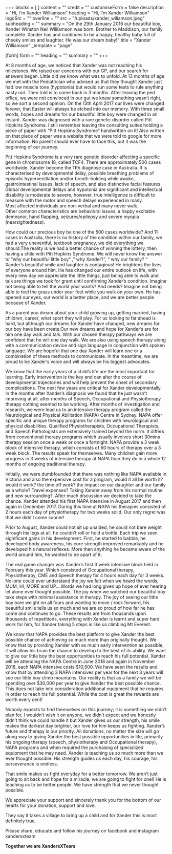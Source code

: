 +++
blocks = [ ]
content = ""
credit = ""
customiseForm = false
description = "Hi, I'm Xander Williamson"
heading = "Hi, I'm Xander Williamson"
logoSrc = ""
overline = ""
src = "/uploads/xander_wiliamson.jpeg"
subheading = ""
summary = "On the 29th January 2016 our beautiful boy, Xander Winston Neil Williamson was born. Brother to Maddison, our family complete. Xander has and continues to be a happy, healthy baby full of cheeky smiles and laughter. He was our dream baby!"
title = "Xander Williamson"
_template = "page"

[form]
form = ""
heading = ""
summary = ""
+++

At 8 months of age, we noticed that Xander was not reaching his milestones. We raised our concerns with our GP, and our search for answers began. Little did we know what was to unfold. At 13 months of age we met with the Pediatrician who advised us that they thought Xander just had low muscle tone (hypotonia) but would run some tests to rule anything nasty out. Then told is to come back in 3 months. After leaving the ped office, we were not convinced in our gut we knew something wasn’t right, so we sort a second opinion. On the 13th April 2017 our lives were changed forever, that Easter will always be etched into our memory. With three small words, hopes and dreams for our beautiful little boy were changed in an instant. Xander was diagnosed with a rare genetic disorder called Pitt Hopkins Syndrome. I still remember leaving the consulting suites holding a piece of paper with “Pitt Hopkins Syndrome” handwritten on it! Also written on that piece of paper was a website that we were told to google for more information. No parent should ever have to face this, but it was the beginning of our journey.

Pitt Hopkins Syndrome is a very rare genetic disorder affecting a specific gene in chromosome 18, called TCF4. There are approximately 500 cases worldwide. Xander become the 11th diagnose case in Australia. It is characterised by developmental delay, possible breathing problems of episodic hyperventilation and/or breath-holding while awake, gastrointestinal issues, lack of speech, and also distinctive facial features. Global developmental delays and hypotonia are significant and intellectual disability is moderate to severe, however, true intelligence is difficult to measure with the motor and speech delays experienced in many.  
Most affected individuals are non-verbal and many never walk.  
Other common characteristics are behavioral issues, a happy excitable demeanor, hand flapping, seizures/epilepsy and severe myopia (nearsightedness).  
  
How could our precious boy be one of the 500 cases worldwide? And 11 cases in Australia, there is no history of the condition within our family, we had a very uneventful, textbook pregnancy, we did everything we should.The reality is we had a better chance of winning the lottery, then having a child with Pitt Hopkins Syndrome. We will never know the answer to “why our beautiful little boy” ,” why Xander?”, “ why our family? “ Xander’s beautiful smile and laughter is contagious! He brightens the lives of everyone around him. He has changed our entire outlook on life, with every new day we appreciate the little things, just being able to walk and talk are things we took for grant until confirming Xander’s condition. Imagine not being able to tell the world your wants? And needs? Imagine not being able to feel the grass under your feet while you walk on your own. He has opened our eyes, our world is a better place, and we are better people because of Xander.

As a parent you dream about your child growing up, getting married, having children, career, what sport they will play. For us looking to far ahead is hard, but although our dreams for Xander have changed, new dreams for our boy have been create.Our new dreams and hope for Xander’s are for him one day walk and talk. With our chosen therapy pathways we are confident that he will one day walk. We are also using speech therapy along with a communication device and sign language in conjunction with spoken language. We are hopeful that one day Xander will learn one or a combination of these methods to communicate. In the meantime, we are proud to be Xander’s voice and will always be his biggest advocates.  
  
We know that the early years of a child’s life are the most important for learning. Early intervention is the key and can alter the course of developmental trajectories and will help prevent the onset of secondary complications. The next few years are critical for Xander developmentally. In the months after Xander’s diagnosis we found that he just wasn’t improving at all, after months of Speech, Occupational and Physiotherapy therapy nothing seemed to be working. After months of investigation and research, we were lead us to an intensive therapy program called the Neurological and Physical Abilitation (NAPA) Centre in Sydney. NAPA offer specific and unique therapy programs for children with neurological and physical disabilities. Qualified Physiotherapists, Occupational Therapists, and Speech Pathologists are extensively trained beyond the norm. It differs from conventional therapy programs which usually involves short 30mins therapy session once a week or once a fortnight. NAPA provide a 3 week block of intensive therapy, which consists of 60 hours of therapy over a 3 week block. The results speak for themselves. Many children gain more progress in 3 weeks of intensive therapy at NAPA than they do in a whole 12 months of ongoing traditional therapy.

Initially, we were dumbfounded that there was nothing like NAPA available in Victoria and also the expensive cost for a program, would it all be worth it? would it work? the time off work? the impact on our daughter and our family as a whole? Travel expenses? Taking Xander away from his normal routine and new surrounding?. After much discussion we decided to take the chance. Xander attended his first NAPA intensive in August 2017 and then again in December 2017. During this time at NAPA his therapies consisted of 2 hours each day of physiotherapy for two weeks solid. Our only regret was that we didn’t come sooner!

Prior to August, Xander could not sit up unaided, he could not bare weight through his legs at all, he couldn’t roll or hold a bottle. Each trip we seen significant gains in his development. First, he started to babble, he developed body awareness, his core strength improved remarkably and he developed his natural reflexes. More than anything he became aware of the world around him, he wanted to be apart of it.

The real game changer was Xander’s first 3 week intensive block held in February this year. Which consisted of Occupational therapy, Physiotherapy, CME and Speech therapy for 4 hours each day for 3 weeks. No-one could ever understand the joy we felt when we heard the words, MUM, HI, MORE and UP….Words we had long given up hope of ever hearing let alone ever thought possible. The joy when we watched our beautiful boy take steps with minimal assistance in therapy. The joy of seeing our little boy bare weight on all fours and wanting to move / rock forward, his beautiful smile tells us so much and we are so proud of how far he has come and continues to go. These results are from thousands upon thousands of repetitions, everything with Xander is learnt and super hard work for him, for Xander taking 5 steps is like us climbing Mt Everest.

We know that NAPA provides the best platform to give Xander the best possible chance of achieving so much more than originally thought. We know that by providing Xander with as much early intervention as possible, it will allow his brain the chance to develop to the best of its ability. We want to give our little boy the best opportunities to reach his full potential. Xander will be attending the NAPA Centre in June 2018 and again in November 2018, each NAPA intensive costs $10,500. We have seen the results and know that by attending 3 NAPA intensives per year for the next 3 years will see our little boy climb mountains. Our reality is that as a family we will be spending over $30,000 per year to give Xander the best possible chance. This does not take into consideration additional equipment that he requires in order to reach his full potential. While the cost is great the rewards are worth every cent!

Nobody expects to find themselves on this journey; it is something we didn’t plan for, I wouldn’t wish it on anyone, we didn’t expect and we honestly didn’t think we could handle it but Xander gives us our strength, his smile makes the darkest day brighter, our love for him keeps us fighting. Xander’s future and therapy is our priority. All donations, no matter the size will go along way to giving Xander the best possible opportunities in life, primarily his ongoing therapy (speech, physiotherapy and Occupational therapy), NAPA programs and when required the purchasing of specialized equipment that he may need. Xander is teaching us so much more than we ever thought possible. His strength guides us each day, his courage, his perseverance is endless.

That smile makes us fight everyday for a better tomorrow. We aren’t just going to sit back and hope for a miracle, we are going to fight for one!! He is teaching us to be better people. We have strength that we never thought possible.

We appreciate your support and sincerely thank you for the bottom of our hearts for your donation, support and love.  
  
They say it takes a village to bring up a child and for Xander this is most definitely true.

Please share, educate and follow his journey on facebook and instagram xandersxteam

**Together we are XandersXTeam**
